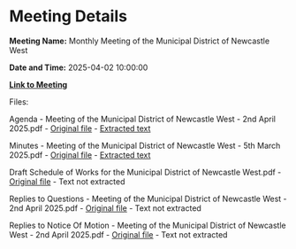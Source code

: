 # Meeting Details

**Meeting Name:** Monthly Meeting of the Municipal District of Newcastle West

**Date and Time:** 2025-04-02 10:00:00

**[Link to Meeting](https://www.limerick.ie/council/whats-on/monthly-meeting-of-the-municipal-district-of-newcastle-west-23)**

Files: 

Agenda - Meeting of the Municipal District of Newcastle West - 2nd April 2025.pdf - [Original file](https://www.limerick.ie/sites/default/files/media/documents/2025-03/00-2025-04-02-agenda-april.pdf) - [Extracted text](./Agenda%20-%20Meeting%20of%20the%20Municipal%20District%20of%20Newcastle%20West%20-%202nd%20April%202025.md)

Minutes - Meeting of the Municipal District of Newcastle West - 5th March 2025.pdf - [Original file](https://www.limerick.ie/sites/default/files/media/documents/2025-03/01-2025-03-05-minutes-march.pdf) - [Extracted text](./Minutes%20-%20Meeting%20of%20the%20Municipal%20District%20of%20Newcastle%20West%20-%205th%20March%202025.md)

Draft Schedule of Works for the Municipal District of Newcastle West.pdf - [Original file](https://www.limerick.ie/sites/default/files/media/documents/2025-03/04-2025-04-02-schedule-of-municipal-district-works.pdf) - Text not extracted

Replies to Questions - Meeting of the Municipal District of Newcastle West - 2nd April 2025.pdf - [Original file](https://www.limerick.ie/sites/default/files/media/documents/2025-04/replies-to-questions-meeting-of-the-municipal-district-of-newcastle-west-2nd-april-2025.pdf) - Text not extracted

Replies to Notice Of Motion - Meeting of the Municipal District of Newcastle West - 2nd April 2025.pdf - [Original file](https://www.limerick.ie/sites/default/files/media/documents/2025-04/replies-to-notice-of-motion-meeting-of-the-municipal-district-of-newcastle-west-2nd-april-2025.pdf) - Text not extracted

